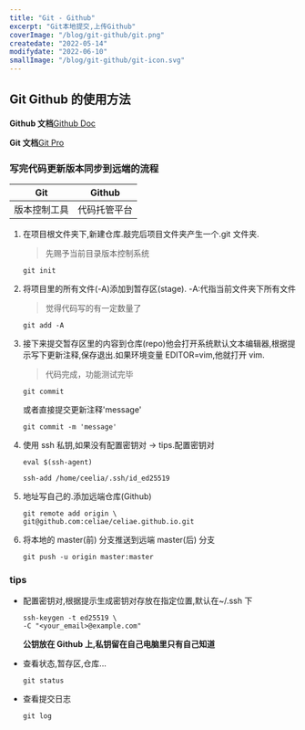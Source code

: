 ```yaml
---
title: "Git - Github"
excerpt: "Git本地提交,上传Github"
coverImage: "/blog/git-github/git.png"
createdate: "2022-05-14"
modifydate: "2022-06-10"
smallImage: "/blog/git-github/git-icon.svg"
---
```


## Git Github 的使用方法

**Github 文档**[Github Doc](https://docs.github.com)

**Git 文档**[Git Pro](https://)

### 写完代码更新版本同步到远端的流程

| Git          | Github       |
| ------------ | ------------ |
| 版本控制工具 | 代码托管平台 |

1. 在项目根文件夹下,新建仓库.敲完后项目文件夹产生一个.git 文件夹.

   > 先赐予当前目录版本控制系统

   ```console
   git init
   ```

2. 将项目里的所有文件(-A)添加到暂存区(stage). -A:代指当前文件夹下所有文件

   > 觉得代码写的有一定数量了

   ```console
   git add -A
   ```

3. 接下来提交暂存区里的内容到仓库(repo)他会打开系统默认文本编辑器,根据提示写下更新注释,保存退出.如果环境变量 EDITOR=vim,他就打开 vim.

   > 代码完成，功能测试完毕

   ```console
   git commit
   ```

   或者直接提交更新注释'message'

   ```console
   git commit -m 'message'
   ```

4. 使用 ssh 私钥,如果没有配置密钥对 -> tips.配置密钥对

   ```console
   eval $(ssh-agent)
   ```

   ```console
   ssh-add /home/ceelia/.ssh/id_ed25519
   ```

5. 地址写自己的.添加远端仓库(Github)

   ```console
   git remote add origin \
   git@github.com:celiae/celiae.github.io.git
   ```

6. 将本地的 master(前) 分支推送到远端 master(后) 分支

   ```console
   git push -u origin master:master
   ```

### tips

- 配置密钥对,根据提示生成密钥对存放在指定位置,默认在~/.ssh 下

  ```console
  ssh-keygen -t ed25519 \
  -C "<your_email>@example.com"
  ```

  **公钥放在 Github 上,私钥留在自己电脑里只有自己知道**

- 查看状态,暂存区,仓库...

  ```console
  git status
  ```

- 查看提交日志

  ```console
  git log
  ```
